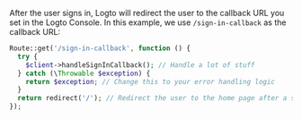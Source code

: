 After the user signs in, Logto will redirect the user to the callback URL you set in the Logto Console. In this example, we use `/sign-in-callback` as the callback URL:

```php
Route::get('/sign-in-callback', function () {
  try {
    $client->handleSignInCallback(); // Handle a lot of stuff
  } catch (\Throwable $exception) {
    return $exception; // Change this to your error handling logic
  }
  return redirect('/'); // Redirect the user to the home page after a successful sign-in
});
```
